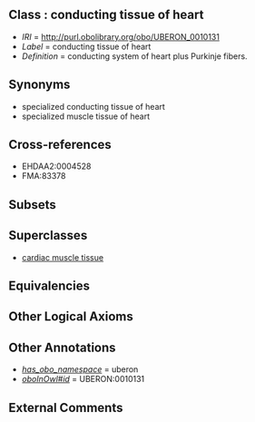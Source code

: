 
## Class : conducting tissue of heart

 * *IRI* = http://purl.obolibrary.org/obo/UBERON_0010131
 * *Label* = conducting tissue of heart
 * *Definition* = conducting system of heart plus Purkinje fibers.

## Synonyms

 * specialized conducting tissue of heart
 * specialized muscle tissue of heart

## Cross-references

 * EHDAA2:0004528
 * FMA:83378

## Subsets


## Superclasses

 * [cardiac muscle tissue](../../UBERON/33/UBERON_0001133.md)

## Equivalencies


## Other Logical Axioms


## Other Annotations

 * *[has_obo_namespace](../../ce/oboInOwl#hasOBONamespace.md)* = uberon
 * *[oboInOwl#id](../../id/oboInOwl#id.md)* = UBERON:0010131

## External Comments

